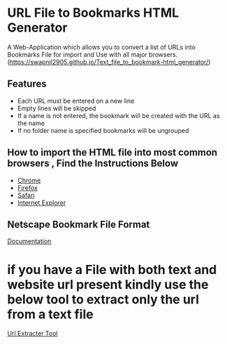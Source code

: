 # URL File to Bookmarks HTML Generator
A Web-Application which allows you to convert a list of URLs into Bookmarks File  for import and Use  with all major browsers.
(https://swapnil2905.github.io/Text_file_to_bookmark-html_generator/)
## Features

 - Each URL must be entered on a new line
 - Empty lines will be skipped
 - If a name is not entered, the bookmark will be created with the URL as the name
 - If no folder name is specified bookmarks will be ungrouped

## How to import the HTML file into most common browsers , Find the Instructions Below

 - [Chrome](https://support.google.com/chrome/answer/96816?hl=en)
 - [Firefox](https://support.mozilla.org/en-US/kb/import-bookmarks-html-file)
 - [Safari](https://support.apple.com/en-au/guide/safari/ibrw1015/mac)
 - [Internet Explorer](https://support.microsoft.com/en-us/help/211089/how-to-import-and-export-the-internet-explorer-favorites-folder-to-a-3)

 ## Netscape Bookmark File Format

 [Documentation](https://docs.microsoft.com/en-us/previous-versions/windows/internet-explorer/ie-developer/platform-apis/aa753582(v=vs.85)?redirectedfrom=MSDN)
 # if you have a File with both text and website url present  kindly use the below tool to extract only the url from a text file 
 
 [Url Extracter Tool](https://www.browserling.com/tools/extract-urlshttps://www.browserling.com/tools/extract-urls)
